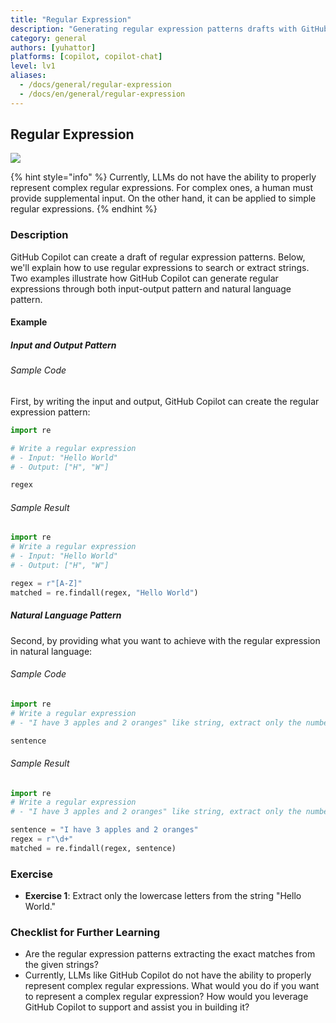 ```yaml
---
title: "Regular Expression"
description: "Generating regular expression patterns drafts with GitHub Copilot"
category: general
authors: [yuhattor] 
platforms: [copilot, copilot-chat]
level: lv1
aliases:
  - /docs/general/regular-expression
  - /docs/en/general/regular-expression
---
```


## Regular Expression

[<img src="https://img.shields.io/badge/Lv1-Early_Stage_Pattern-blue">](https://github.com/orgs/AI-Native-Development/projects/1/)

{% hint style="info" %}
Currently, LLMs do not have the ability to properly represent complex regular expressions.
For complex ones, a human must provide supplemental input. On the other hand, it can be applied to simple regular expressions.
{% endhint %}

### Description

GitHub Copilot can create a draft of regular expression patterns. Below, we'll explain how to use regular expressions to search or extract strings. Two examples illustrate how GitHub Copilot can generate regular expressions through both input-output pattern and natural language pattern.

#### Example

##### Input and Output Pattern

###### Sample Code

First, by writing the input and output, GitHub Copilot can create the regular expression pattern:

```python
import re

# Write a regular expression
# - Input: "Hello World"
# - Output: ["H", "W"]

regex
```

###### Sample Result

```python
import re
# Write a regular expression
# - Input: "Hello World"
# - Output: ["H", "W"]

regex = r"[A-Z]"
matched = re.findall(regex, "Hello World")
```

##### Natural Language Pattern

Second, by providing what you want to achieve with the regular expression in natural language:

###### Sample Code

```python
import re
# Write a regular expression
# - "I have 3 apples and 2 oranges" like string, extract only the numbers to make an array

sentence
```

###### Sample Result

```python
import re
# Write a regular expression
# - "I have 3 apples and 2 oranges" like string, extract only the numbers to make an array

sentence = "I have 3 apples and 2 oranges"
regex = r"\d+"
matched = re.findall(regex, sentence)
```

### Exercise

- **Exercise 1**: Extract only the lowercase letters from the string "Hello World."

### Checklist for Further Learning

- Are the regular expression patterns extracting the exact matches from the given strings?
- Currently, LLMs like GitHub Copilot do not have the ability to properly represent complex regular expressions. What would you do if you want to represent a complex regular expression? How would you leverage GitHub Copilot to support and assist you in building it?
